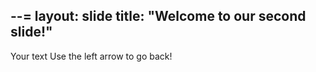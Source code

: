 --=
layout: slide
title: "Welcome to our second slide!"
---
Your text
Use the left arrow to go back!
